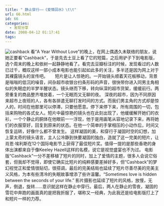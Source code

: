 ```yaml
---
title: " 静止穿行——《爱情回水》\t\t"
url: 66.html
id: 66
categories:
  - 发现分享
date: 2008-04-12 01:17:41
tags:
---
```


![cashback](../../../images/2008/04/cashback.jpg) 看“A Year Without Love”的晚上，在网上偶遇久未联络的朋友，说她正要看“Cashback”，于是先去土豆上看了它的短篇，之后用驴子下到电影版，选个周末的晚上和依树一起静静地看了。看完去豆瓣标注的时候，发现看过的人数已过千，概叹这样一部小成本电影也能引起如此多的关注，多半还是因为网上对于其裸露镜头的宣传吧。      短片是让人惊艳的。一开始镜头顺着天花板移动，背景是嗡嗡的低沉的噪音，间杂超市收银台扫条形码的声音，很快带你进入同男主角相似的失眠症的半梦半醒状态。镜头继而下移，转向纵深的超市货架，缓缓前行。两旁重复的商品整齐堆放着，一个无眠而又无聊的夜。 深夜的超市，因为不同原因来超市上夜班的人，各有各排遣无聊打发时间的方式。而我们男主角的方式却是惊人的，时间在他那里可以停滞，只要他愿意。停下来停下来，所有周围的一切，包括来购物的各式女人。短片中最惊艳的镜头也在此刻出现了，他缓缓解开她们的衣衫，一个个静止的胴体在他眼前一一浮现，他于是用画笔从容地记录下来，再将她们的衣服穿好，回复到原来的状态。在他一个简单的手掌相压的小动作后，时间又恢复运转，好像什么都不曾发生。 这样凝固的美，和穿行于凝固时空的幻想，加上蒙太奇的镜头语言，主人公冷静到快要凝固的独白，造就了这一完美的短片，让肖恩·埃利斯在12个国际电影节上获得了最佳短片奖。值得一提的是那些香艳的身体出演都来自于像Keeley Hazell这样的名模，说它是视觉盛宴也不为过。 电影版“Cashback”一分不差移植了短片的同时，加上了爱情的主题，很多人会说它俗套，但我却不觉得，即使它确实比短片的纯粹感要差掉好多，但“Cashback”的梦幻视觉正和爱情很贴切，很搭调，最后的完美结局也延续了短片尽善尽美的完美主义风格，为本有些清冷的失眠故事增添了些许温馨。“Sometimes love is hidden between the seconds of your life.” 影片摄影也延续了短片的风格，放慢，无声，倒退，旋转……意识就这样在静止中穿行。最后，两人在静止的雪夜，凝固的雪花中奔跑的画面真的是把我折服了，堪称又一经典，为此我还是给电影版打上了和短片一样的力荐。